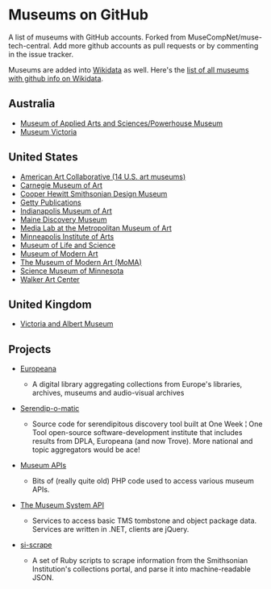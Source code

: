 Museums on GitHub
=================

A list of museums with GitHub accounts. Forked from MuseCompNet/muse-tech-central. Add more github accounts as pull requests or by commenting in the issue tracker.

Museums are added into [Wikidata](https://www.wikidata.org/) as well. Here's the [list of all museums with github info on Wikidata](http://tinyurl.com/h8vragg).

## Australia
- [Museum of Applied Arts and Sciences/Powerhouse Museum](https://github.com/museumofappliedartsandsciences)
- [Museum Victoria](https://github.com/museumvictoria)

## United States
- [American Art Collaborative (14 U.S. art museums)](https://github.com/american-art)
- [Carnegie Museum of Art](https://github.com/cmoa)
- [Cooper Hewitt Smithsonian Design Museum](https://github.com/cooperhewitt)
- [Getty Publications](https://github.com/gettypubs)
- [Indianapolis Museum of Art](https://github.com/IMAmuseum/)
- [Maine Discovery Museum](https://github.com/mainehackerclub/MDM)
- [Media Lab at the Metropolitan Museum of Art](https://github.com/metmuseum-medialab)
- [Minneapolis Institute of Arts](https://github.com/artsmia)
- [Museum of Life and Science](https://github.com/lifeandscience)
- [Museum of Modern Art](https://github.com/MuseumofModernArt)
- [The Museum of Modern Art (MoMA)](http://www.moma.org)
- [Science Museum of Minnesota](https://github.com/scimusmn/)
- [Walker Art Center](https://github.com/walkerart)

## United Kingdom
- [Victoria and Albert Museum](https://github.com/organizations/vanda)


## Projects

- [Europeana](https://github.com/europeana)
    - A digital library aggregating collections from Europe's libraries, archives, museums and audio-visual archives 

- [Serendip-o-matic](https://github.com/chnm/serendipomatic/)
    - Source code for serendipitous discovery tool built at One Week ¦ One Tool open-source software-development institute that includes results from DPLA, Europeana (and now Trove). More national and topic aggregators would be ace!

- [Museum APIs](https://github.com/mialondon/Museum-APIs)
    - Bits of (really quite old) PHP code used to access various museum APIs.

- [The Museum System API](https://github.com/smoore4moma/TmsApi)
    - Services to access basic TMS tombstone and object package data.  Services are written in .NET, clients are jQuery.

- [si-scrape](https://github.com/mdlincoln/si-scrape)
    - A set of Ruby scripts to scrape information from the Smithsonian Institution's collections portal, and parse it into machine-readable JSON.

